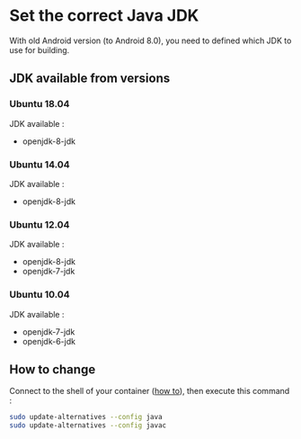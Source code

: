 # Set the correct Java JDK

With old Android version (to Android 8.0), you need to defined which JDK to use for building.

## JDK available from versions

### Ubuntu 18.04

JDK available :
- openjdk-8-jdk

### Ubuntu 14.04

JDK available :
- openjdk-8-jdk

### Ubuntu 12.04

JDK available :
- openjdk-8-jdk
- openjdk-7-jdk

### Ubuntu 10.04

JDK available :
- openjdk-7-jdk
- openjdk-6-jdk

## How to change

Connect to the shell of your container ([how to](shell.md)), then execute this command :
```bash
sudo update-alternatives --config java
sudo update-alternatives --config javac
```
